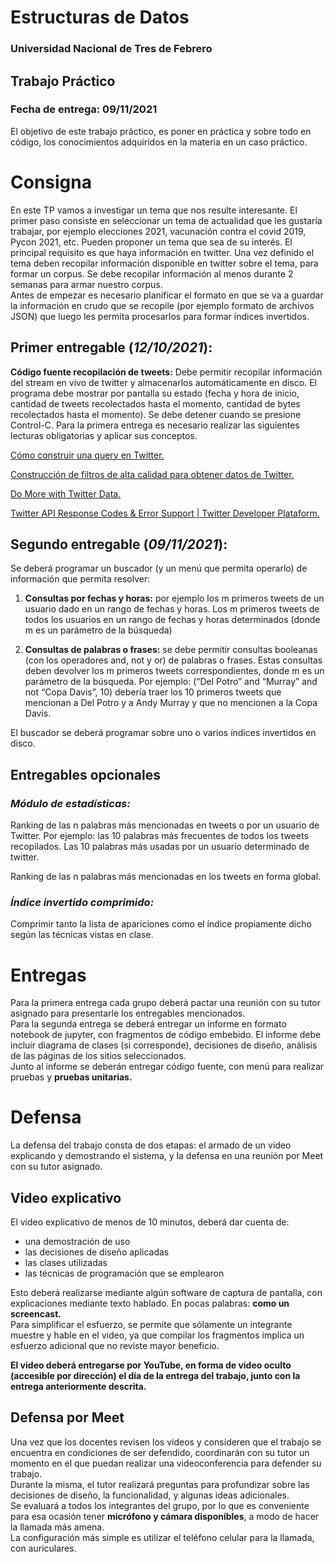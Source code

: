 # **Estructuras de Datos**

### Universidad Nacional de Tres de Febrero

## **Trabajo Práctico**

### Fecha de entrega: **09/11/2021**

El objetivo de este trabajo práctico, es poner en práctica y sobre todo en código, los
conocimientos adquiridos en la materia en un caso práctico.

# Consigna
En este TP vamos a investigar un tema que nos resulte interesante. El primer paso
consiste en seleccionar un tema de actualidad que les gustaría trabajar, por ejemplo
elecciones 2021, vacunación contra el covid 2019, Pycon 2021, etc. Pueden proponer
un tema que sea de su interés. El principal requisito es que haya información en
twitter. Una vez definido el tema deben recopilar información disponible en twitter
sobre el tema, para formar un corpus. Se debe recopilar información al menos durante 2
semanas para armar nuestro corpus. \
Antes de empezar es necesario planificar el formato en que se va a guardar la
información en crudo que se recopile (por ejemplo formato de archivos JSON) que luego
les permita procesarlos para formar índices invertidos.

## Primer entregable (***12/10/2021***):
**Código fuente recopilación de tweets:** Debe permitir recopilar información del
stream en vivo de twitter y almacenarlos automáticamente en disco. El programa
debe mostrar por pantalla su estado (fecha y hora de inicio, cantidad de tweets
recolectados hasta el momento, cantidad de bytes recolectados hasta el momento).
Se debe detener cuando se presione Control-C.
Para la primera entrega es necesario realizar las siguientes lecturas obligatorias y
aplicar sus conceptos.

[Cómo construir una query en Twitter.](https://developer.twitter.com/en/docs/twitter-api/tweets/search/integrate/build-a-query)

[Construcción de filtros de alta calidad para obtener datos de Twitter.](https://developer.twitter.com/en/docs/tutorials/building-high-quality-filters)

[Do More with Twitter Data.](https://twitterdev.github.io/do_more_with_twitter_data/finding_the_right_data.html)

[Twitter API Response Codes & Error Support | Twitter Developer Plataform.](https://developer.twitter.com/en/support/twitter-api/error-troubleshooting)

## Segundo entregable (***09/11/2021***):
Se deberá programar un buscador (y un menú que permita operarlo) de información
que permita resolver:
1. **Consultas por fechas y horas:** por ejemplo los m primeros tweets de un
usuario dado en un rango de fechas y horas. Los m primeros tweets de todos los
usuarios en un rango de fechas y horas determinados (donde m es un
parámetro de la búsqueda)

2. **Consultas de palabras o frases:** se debe permitir consultas booleanas (con
los operadores and, not y or) de palabras o frases. Estas consultas deben
devolver los m primeros tweets correspondientes, donde m es un parámetro de
la búsqueda.
Por ejemplo: (“Del Potro” and “Murray” and not “Copa Davis”, 10) debería traer los 10 primeros
tweets que mencionan a Del Potro y a Andy Murray y que no mencionen a la Copa Davis.

El buscador se deberá programar sobre uno o varios índices invertidos en disco.

## Entregables opcionales
### *Módulo de estadísticas:*

Ranking de las n palabras más mencionadas en tweets o por un usuario de Twitter. Por ejemplo:
las 10 palabras más frecuentes de todos los tweets recopilados. Las 10 palabras más usadas
por un usuario determinado de twitter.

Ranking de las n palabras más mencionadas en los tweets en forma global.

### *Índice invertido comprimido:*

Comprimir tanto la lista de apariciones como el índice propiamente dicho según las
técnicas vistas en clase.

# Entregas

Para la primera entrega cada grupo deberá pactar una reunión con su tutor asignado
para presentarle los entregables mencionados. \
Para la segunda entrega se deberá entregar un informe en formato notebook de jupyter,
con fragmentos de código embebido. El informe debe incluir diagrama de clases (si
corresponde), decisiones de diseño, análisis de las páginas de los sitios
seleccionados. \
Junto al informe se deberán entregar código fuente, con menú para realizar pruebas y
**pruebas unitarias.**

# Defensa
La defensa del trabajo consta de dos etapas: el armado de un video explicando y
demostrando el sistema, y la defensa en una reunión por Meet con su tutor asignado.

## Video explicativo
El video explicativo de menos de 10 minutos, deberá dar cuenta de:
* una demostración de uso
* las decisiones de diseño aplicadas
* las clases utilizadas
* las técnicas de programación que se emplearon

Esto deberá realizarse mediante algún software de captura de pantalla, con
explicaciones mediante texto hablado. En pocas palabras: **como un screencast.** \
Para simplificar el esfuerzo, se permite que sólamente un integrante muestre y hable
en el video, ya que compilar los fragmentos implica un esfuerzo adicional que no
reviste mayor beneficio.

**El video deberá entregarse por YouTube, en forma de video oculto (accesible por dirección) el día de la entrega del trabajo, junto con la entrega anteriormente descrita.**

## Defensa por Meet
Una vez que los docentes revisen los videos y consideren que el trabajo se encuentra
en condiciones de ser defendido, coordinarán con su tutor un momento en el que
puedan realizar una videoconferencia para defender su trabajo. \
Durante la misma, el tutor realizará preguntas para profundizar sobre las decisiones
de diseño, la funcionalidad, y algunas ideas adicionales. \
Se evaluará a todos los integrantes del grupo, por lo que es conveniente para esa
ocasión tener **micrófono y cámara disponibles**, a modo de hacer la llamada más
amena. \
La configuración más simple es utilizar el teléfono celular para la llamada, con
auriculares.
